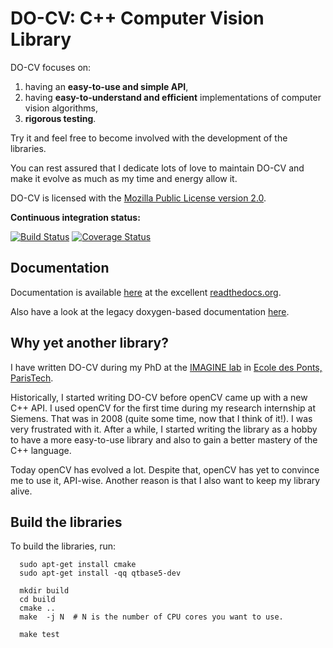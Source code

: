 DO-CV: C++ Computer Vision Library
==================================

DO-CV focuses on:

1. having an **easy-to-use and simple API**,
2. having **easy-to-understand and efficient** implementations of computer vision
   algorithms,
3. **rigorous testing**.

Try it and feel free to become involved with the development of the libraries.

You can rest assured that I dedicate lots of love to maintain DO-CV and make it
evolve as much as my time and energy allow it.

DO-CV is licensed with the [Mozilla Public License version
2.0](https://github.com/DO-CV/DO-CV/raw/master/COPYING.MPL2).

**Continuous integration status:**

[![Build
Status](https://travis-ci.org/DO-CV/DO-CV.png?branch=master)](https://travis-ci.org/DO-CV/DO-CV) [![Coverage Status](https://img.shields.io/coveralls/DO-CV/DO-CV.svg)](https://coveralls.io/r/DO-CV/DO-CV?branch=develop)

Documentation
-------------

Documentation is available [here](http://do-cv.readthedocs.org/en/latest/) at
the excellent [readthedocs.org](https://readthedocs.org/).

Also have a look at the legacy doxygen-based documentation
[here](http://do-cv.github.io/DO-CV/).


Why yet another library?
------------------------

I have written DO-CV during my PhD at the [IMAGINE
lab](http://imagine.enpc.fr/) in [Ecole des Ponts,
ParisTech](http://www.enpc.fr).

Historically, I started writing DO-CV before openCV came up with a new C++ API.
I used openCV for the first time during my research internship at Siemens. That
was in 2008 (quite some time, now that I think of it!). I was very frustrated
with it. After a while, I started writing the library as a hobby to have a more
easy-to-use library and also to gain a better mastery of the C++ language.

Today openCV has evolved a lot. Despite that, openCV has yet to convince me to
use it, API-wise. Another reason is that I also want to keep my library alive.


Build the libraries
-------------------

To build the libraries, run:

```
  sudo apt-get install cmake
  sudo apt-get install -qq qtbase5-dev

  mkdir build
  cd build
  cmake ..
  make  -j N  # N is the number of CPU cores you want to use.

  make test
```
